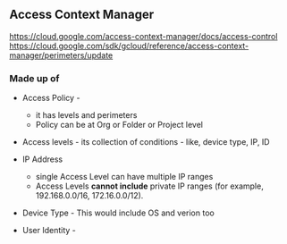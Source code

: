 

## Access Context Manager 

https://cloud.google.com/access-context-manager/docs/access-control
https://cloud.google.com/sdk/gcloud/reference/access-context-manager/perimeters/update

### Made up of

* Access Policy - 
    * it has levels and perimeters
    * Policy can be at Org or Folder or Project level

* Access levels - its collection of conditions - like, device type, IP, ID

* IP Address 
    * single Access Level can have multiple IP ranges
    * Access Levels **cannot include** private IP ranges (for example, 192.168.0.0/16, 172.16.0.0/12).

* Device Type - This would include OS and verion too

* User Identity - 
